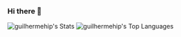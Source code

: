 ### Hi there 👋

<!--
**guilhermehip/guilhermehip** is a ✨ _special_ ✨ repository because its `README.md` (this file) appears on your GitHub profile.

Here are some ideas to get you started:

- 🔭 I’m currently working on ...
- 🌱 I’m currently learning ...
- 👯 I’m looking to collaborate on ...
- 🤔 I’m looking for help with ...
- 💬 Ask me about ...
- 📫 How to reach me: ...
- 😄 Pronouns: ...
- ⚡ Fun fact: ...
-->

![guilhermehip's Stats](https://github-readme-stats.vercel.app/api?username=guilhermehip&theme=tokyonight&show_icons=true&hide_border=true&count_private=true)
![guilhermehip's Top Languages](https://github-readme-stats.vercel.app/api/top-langs/?username=guilhermehip&theme=tokyonight&show_icons=true&hide_border=true&layout=compact)
